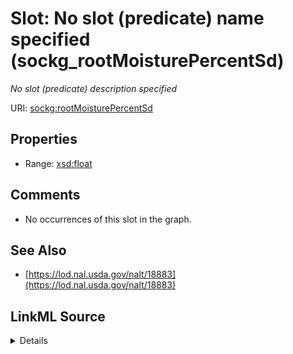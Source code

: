 

# Slot: No slot (predicate) name specified (sockg_rootMoisturePercentSd)


_No slot (predicate) description specified_







URI: [sockg:rootMoisturePercentSd](https://idir.uta.edu/sockg-ontology/docs/rootMoisturePercentSd)



<!-- no inheritance hierarchy -->








## Properties

* Range: [xsd:float](http://www.w3.org/2001/XMLSchema#float)





## Comments

* No occurrences of this slot in the graph.

## See Also

* [https://lod.nal.usda.gov/nalt/18883](https://lod.nal.usda.gov/nalt/18883)



## LinkML Source

<details>

```yaml
name: sockg_rootMoisturePercentSd
description: No slot (predicate) description specified
title: No slot (predicate) name specified
comments:
- No occurrences of this slot in the graph.
from_schema: soc-kg
see_also:
- https://lod.nal.usda.gov/nalt/18883
rank: 1000
domain: sockg_Harvest
slot_uri: sockg:rootMoisturePercentSd
alias: sockg_rootMoisturePercentSd
range: float

```
</details>